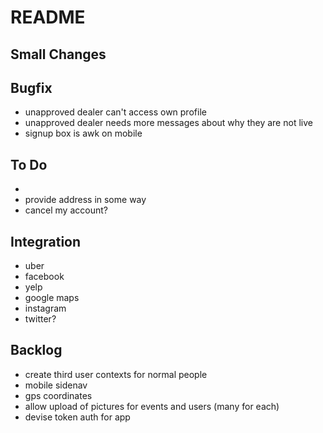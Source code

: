 # README

## Small Changes

## Bugfix
* unapproved dealer can't access own profile
* unapproved dealer needs more messages about why they are not live
* signup box is awk on mobile

## To Do
*
* provide address in some way
* cancel my account?

## Integration
* uber
* facebook
* yelp
* google maps
* instagram
* twitter?

## Backlog
* create third user contexts for normal people
* mobile sidenav
* gps coordinates
* allow upload of pictures for events and users (many for each)
* devise token auth for app
